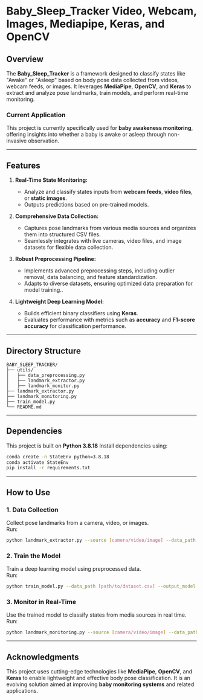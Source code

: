 
# **Baby_Sleep_Tracker Video, Webcam, Images, Mediapipe, Keras, and OpenCV**

## **Overview**
The **Baby_Sleep_Tracker** is a framework designed to classify states like "Awake" or "Asleep" based on body pose data collected from videos, webcam feeds, or images. It leverages **MediaPipe**, **OpenCV**, and **Keras** to extract and analyze pose landmarks, train models, and perform real-time monitoring.  

### **Current Application**  
This project is currently specifically used for **baby awakeness monitoring**, offering insights into whether a baby is awake or asleep through non-invasive observation.  

---

## **Features**
1. **Real-Time State Monitoring:**
   - Analyze and classify states  inputs from **webcam feeds**, **video files**, or **static images**.
   - Outputs predictions based on pre-trained models.

2. **Comprehensive Data Collection:**
   - Captures pose landmarks from various media sources and organizes them into structured CSV files.
   - Seamlessly integrates with live cameras, video files, and image datasets for flexible data collection.

3. **Robust Preprocessing Pipeline:**
   - Implements advanced preprocessing steps, including outlier removal, data balancing, and feature standardization.
   - Adapts to diverse datasets, ensuring optimized data preparation for model training..

4. **Lightweight Deep Learning Model:**
   - Builds efficient binary classifiers using **Keras**.
   - Evaluates performance with metrics such as **accuracy** and **F1-score** **accuracy** for classification performance.

---


## **Directory Structure**
```
BABY_SLEEP_TRACKER/
├── utils/
│   ├── data_preprocessing.py           
│   ├── landmark_extractor.py       
│   ├── landmark_monitor.py           
├── landmark_extractor.py                  
├── landmark_monitoring.py      
├── train_model.py                  
└── README.md                   
```
---

## **Dependencies**
This project is built on **Python 3.8.18** 
Install dependencies using:
```bash
conda create -n StateEnv python=3.8.18
conda activate StateEnv
pip install -r requirements.txt
```

---

## **How to Use**

### **1. Data Collection**
Collect pose landmarks from a camera, video, or images.  
Run:
```bash
python landmark_extractor.py --source [camera/video/image] --data_path [path/to/media] --state [Asleep/Awake] --output_csv [path/to/output.csv]
```

### **2. Train the Model**
Train a deep learning model using preprocessed data.  
Run:
```bash
python train_model.py --data_path [path/to/dataset.csv] --output_model [path/to/save/model.pkl] --epochs 100 --batch_size 32 --test_size 0.3 --state_column state
```

### **3. Monitor in Real-Time**
Use the trained model to classify states from media sources in real time.  
Run:
```bash
python landmark_monitoring.py --source [camera/video/image] --data_path [path/to/media] --model_path [path/to/model.pkl]
```
---

## **Acknowledgments**
This project uses cutting-edge technologies like **MediaPipe**, **OpenCV**, and **Keras** to enable lightweight and effective body pose classification. It is an evolving solution aimed at improving **baby monitoring systems** and related applications.